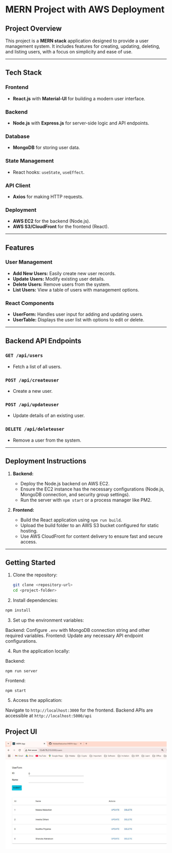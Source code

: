 # MERN Project with AWS Deployment

## Project Overview

This project is a **MERN stack** application designed to provide a user management system. It includes features for creating, updating, deleting, and listing users, with a focus on simplicity and ease of use.

---

## Tech Stack

### Frontend

- **React.js** with **Material-UI** for building a modern user interface.

### Backend

- **Node.js** with **Express.js** for server-side logic and API endpoints.

### Database

- **MongoDB** for storing user data.

### State Management

- React hooks: `useState`, `useEffect`.

### API Client

- **Axios** for making HTTP requests.

### Deployment

- **AWS EC2** for the backend (Node.js).
- **AWS S3/CloudFront** for the frontend (React).

---

## Features

### User Management

- **Add New Users:** Easily create new user records.
- **Update Users:** Modify existing user details.
- **Delete Users:** Remove users from the system.
- **List Users:** View a table of users with management options.

### React Components

- **UserForm:** Handles user input for adding and updating users.
- **UserTable:** Displays the user list with options to edit or delete.

---

## Backend API Endpoints

### `GET /api/users`

- Fetch a list of all users.

### `POST /api/createuser`

- Create a new user.

### `POST /api/updateuser`

- Update details of an existing user.

### `DELETE /api/deleteuser`

- Remove a user from the system.

---

## Deployment Instructions

1. **Backend:**

   - Deploy the Node.js backend on AWS EC2.
   - Ensure the EC2 instance has the necessary configurations (Node.js, MongoDB connection, and security group settings).
   - Run the server with `npm start` or a process manager like PM2.

2. **Frontend:**
   - Build the React application using `npm run build`.
   - Upload the build folder to an AWS S3 bucket configured for static hosting.
   - Use AWS CloudFront for content delivery to ensure fast and secure access.

---

## Getting Started

1. Clone the repository:
   ```bash
   git clone <repository-url>
   cd <project-folder>
   ```
2. Install dependencies:
```bash
npm install
```
3. Set up the environment variables:

Backend: Configure ``` .env ``` with MongoDB connection string and other required variables.
Frontend: Update any necessary API endpoint configurations.

4. Run the application locally:

Backend:
```
npm run server
```
Frontend:
``` 
npm start
```
5. Access the application:

Navigate to `http://localhost:3000` for the frontend.
Backend APIs are accessible at `http://localhost:5000/api`

## Project UI

![alt text](11111.JPG)